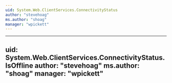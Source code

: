 ```yaml
---
uid: System.Web.ClientServices.ConnectivityStatus
author: "stevehoag"
ms.author: "shoag"
manager: "wpickett"
---
```


---
uid: System.Web.ClientServices.ConnectivityStatus.IsOffline
author: "stevehoag"
ms.author: "shoag"
manager: "wpickett"
---
